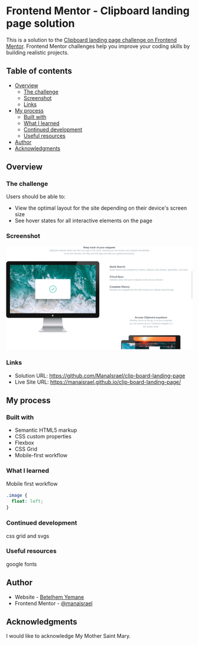 # Frontend Mentor - Clipboard landing page solution

This is a solution to the [Clipboard landing page challenge on Frontend Mentor](https://www.frontendmentor.io/challenges/clipboard-landing-page-5cc9bccd6c4c91111378ecb9). Frontend Mentor challenges help you improve your coding skills by building realistic projects. 

## Table of contents

- [Overview](#overview)
  - [The challenge](#the-challenge)
  - [Screenshot](#screenshot)
  - [Links](#links)
- [My process](#my-process)
  - [Built with](#built-with)
  - [What I learned](#what-i-learned)
  - [Continued development](#continued-development)
  - [Useful resources](#useful-resources)
- [Author](#author)
- [Acknowledgments](#acknowledgments)

## Overview

### The challenge

Users should be able to:

- View the optimal layout for the site depending on their device's screen size
- See hover states for all interactive elements on the page

### Screenshot

![](screenshot.png)

### Links

- Solution URL: https://github.com/ManaIsrael/clip-board-landing-page
- Live Site URL: https://manaisrael.github.io/clip-board-landing-page/

## My process

### Built with

- Semantic HTML5 markup
- CSS custom properties
- Flexbox
- CSS Grid
- Mobile-first workflow

### What I learned

Mobile first workflow

```css
.image {
  float: left;
}
```

### Continued development

css grid and svgs

### Useful resources

google fonts

## Author

- Website - [Betelhem Yemane](https://manaisrael.github.io/betelhemyemane/)
- Frontend Mentor - [@manaisrael](https://www.frontendmentor.io/profile/manaisrael)

## Acknowledgments

I would like to acknowledge My Mother Saint Mary.
